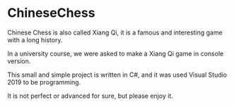 # ChineseChess

Chinese Chess is also called Xiang Qi, it is a famous and interesting game with a long history.

In a university course, we were asked to make a Xiang Qi game in console version.

This small and simple project is written in C#, and it was used Visual Studio 2019 to be programming.

It is not perfect or advanced for sure, but please enjoy it.

